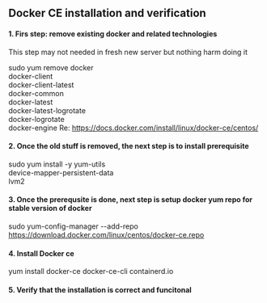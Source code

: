 ## Docker CE installation and verification

#### 1. Firs step: remove existing docker and related technologies

This step may not needed in fresh new server but nothing harm doing it 

sudo yum remove docker \
                  docker-client \
                  docker-client-latest \
                  docker-common \
                  docker-latest \
                  docker-latest-logrotate \
                  docker-logrotate \
                  docker-engine
 Re: https://docs.docker.com/install/linux/docker-ce/centos/
 
 #### 2. Once the old stuff is removed, the next step is to install prerequisite 
 sudo yum install -y yum-utils \
  device-mapper-persistent-data \
  lvm2
  
#### 3. Once the prerequsite is done, next step is setup docker yum repo for stable version of docker
  sudo yum-config-manager --add-repo https://download.docker.com/linux/centos/docker-ce.repo
  
#### 4. Install Docker ce
  yum install docker-ce docker-ce-cli containerd.io
  
    

#### 5. Verify that the installation is correct and funcitonal
